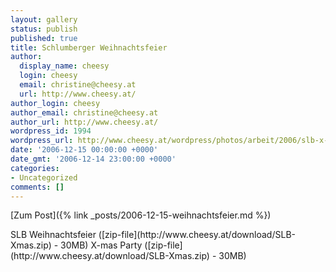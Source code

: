 ```yaml
---
layout: gallery
status: publish
published: true
title: Schlumberger Weihnachtsfeier
author:
  display_name: cheesy
  login: cheesy
  email: christine@cheesy.at
  url: http://www.cheesy.at/
author_login: cheesy
author_email: christine@cheesy.at
author_url: http://www.cheesy.at/
wordpress_id: 1994
wordpress_url: http://www.cheesy.at/wordpress/photos/arbeit/2006/slb-x-mas-party/
date: '2006-12-15 00:00:00 +0000'
date_gmt: '2006-12-14 23:00:00 +0000'
categories:
- Uncategorized
comments: []
---
```


[Zum Post]({% link _posts/2006-12-15-weihnachtsfeier.md %})
<!--:de-->SLB Weihnachtsfeier ([zip-file](http://www.cheesy.at/download/SLB-Xmas.zip) - 30MB)
<!--:--><!--:en-->X-mas Party ([zip-file](http://www.cheesy.at/download/SLB-Xmas.zip) - 30MB)
<!--:-->
